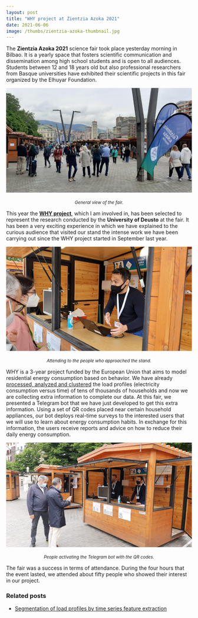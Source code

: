 ```yaml
---
layout: post
title: "WHY project at Zientzia Azoka 2021"
date: 2021-06-06
image: /thumbs/zientzia-azoka-thumbnail.jpg
---
```

The **Zientzia Azoka 2021** science fair took place yesterday morning in Bilbao. It is a yearly space that fosters scientific communication and dissemination among high school students and is open to all audiences. Students between 12 and 18 years old but also professional researchers from Basque universities have exhibited their scientific projects in this fair organized by the Elhuyar Foundation.

![](/img/zientzia-azoka-2021-entrance.jpg)
*<center><small>General view of the fair.</small></center>*

This year the **[WHY project](https://www.why-h2020.eu/)**, which I am involved in, has been selected to represent the research conducted by the **University of Deusto** at the fair. It has been a very exciting experience in which we have explained to the curious audience that visited our stand the intense work we have been carrying out since the WHY project started in September last year.

![](/img/zientzia-azoka-2021-me.jpg)
*<center><small>Attending to the people who approached the stand.</small></center>*

WHY is a 3-year project funded by the European Union that aims to model residential energy consumption based on behavior. We have already [processed, analyzed and clustered](https://www.quesadagranja.com/segmentation-load-profiles) the load profiles (electricity consumption versus time) of tens of thousands of households and now we are collecting extra information to complete our data. At this fair, we presented a Telegram bot that we have just developed to get this extra information. Using a set of QR codes placed near certain household appliances, our bot deploys real-time surveys to the interested users that we will use to learn about energy consumption habits. In exchange for this information, the users receive reports and advice on how to reduce their daily energy consumption.

![](/img/zientzia-azoka-2021-users.jpg)
*<center><small>People activating the Telegram bot with the QR codes.</small></center>*

The fair was a success in terms of attendance. During the four hours that the event lasted, we attended about fifty people who showed their interest in our project.

### Related posts
* [Segmentation of load profiles by time series feature extraction](https://www.quesadagranja.com/segmentation-load-profiles)
